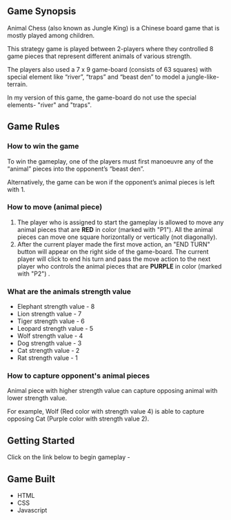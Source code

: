 ## Game Synopsis
Animal Chess (also known as Jungle King) is a Chinese board game that is mostly played among children.  

This strategy game is played between 2-players where they controlled 8 game pieces that represent different animals of various strength.

The players also used a 7 x 9 game-board (consists of 63 squares) with special element like “river”, “traps” and “beast den” to model a jungle-like-terrain. 

In my version of this game, the game-board do not use the special elements- "river" and "traps".

## Game Rules

<h3>How to win the game</h3>
To win the gameplay, one of the players must first manoeuvre any of the “animal” pieces into the opponent’s “beast den”.

Alternatively, the game can be won if the opponent’s animal pieces is left with 1.
<h3>How to move (animal piece)</h3>
  <ol>
    <li>The player who is assigned to start the gameplay is allowed to move any animal pieces that are <strong>RED</strong> in color (marked with "P1").
    All the animal pieces can move one square horizontally or vertically (not diagonally).
    <li>After the current player made the first move action, an "END TURN" button will appear on the right side of the game-board. 
    The current player will click to end his turn and pass the move action to the next player who controls the animal pieces 
    that are <strong>PURPLE</strong> in color (marked with "P2") .
  </ol>
<h3>What are the animals strength value</h3>
  <ul>
    <li> Elephant strength value - 8
    <li> Lion strength value - 7
    <li> Tiger strength value - 6
    <li> Leopard strength value - 5
    <li> Wolf strength value - 4
    <li> Dog strength value - 3
    <li> Cat strength value - 2
    <li> Rat strength value - 1
  </ul>    
<h3>How to capture opponent's animal pieces</h3>
Animal piece with higher strength value can capture opposing animal with lower strength value. 

For example, Wolf (Red color with strength value 4) is able to capture opposing Cat (Purple color with strength value 2).

## Getting Started
Click on the link below to begin gameplay -


## Game Built 
<ul>
  <li>HTML
  <li>CSS
  <li>Javascript
</ul>
